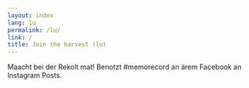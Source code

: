 ```yaml
---
layout: index
lang: lu
permalink: /lu/
link: /
title: Join the harvest (lu)
---
```


Maacht bei der Rekolt mat! Benotzt #memorecord an ärem Facebook an Instagram Posts.
<!-- more -->
